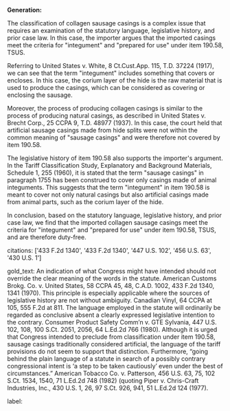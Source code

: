 **Generation:**



The classification of collagen sausage casings is a complex issue that requires an examination of the statutory language, legislative history, and prior case law. In this case, the importer argues that the imported casings meet the criteria for "integument" and "prepared for use" under item 190.58, TSUS.

Referring to United States v. White, 8 Ct.Cust.App. 115, T.D. 37224 (1917), we can see that the term "integument" includes something that covers or encloses. In this case, the corium layer of the hide is the raw material that is used to produce the casings, which can be considered as covering or enclosing the sausage.

Moreover, the process of producing collagen casings is similar to the process of producing natural casings, as described in United States v. Brecht Corp., 25 CCPA 9, T.D. 48977 (1937). In this case, the court held that artificial sausage casings made from hide splits were not within the common meaning of "sausage casings" and were therefore not covered by item 190.58.

The legislative history of item 190.58 also supports the importer's argument. In the Tariff Classification Study, Explanatory and Background Materials, Schedule 1, 255 (1960), it is stated that the term "sausage casings" in paragraph 1755 has been construed to cover only casings made of animal integuments. This suggests that the term "integument" in item 190.58 is meant to cover not only natural casings but also artificial casings made from animal parts, such as the corium layer of the hide.

In conclusion, based on the statutory language, legislative history, and prior case law, we find that the imported collagen sausage casings meet the criteria for "integument" and "prepared for use" under item 190.58, TSUS, and are therefore duty-free.



citations: ['433 F.2d 1340', '433 F.2d 1340', '447 U.S. 102', '456 U.S. 63', '430 U.S. 1']

gold_text: An indication of what Congress might have intended should not override the clear meaning of the words in the statute. American Customs Brokg. Co. v. United States, 58 CCPA 45, 48, C.A.D. 1002, 433 F.2d 1340, 1341 (1970). This principle is especially applicable where the sources of legislative history are not without ambiguity. Canadian Vinyl, 64 CCPA at 105, 555 F.2d at 811. The language employed in the statute will ordinarily be regarded as conclusive absent a clearly expressed legislative intention to the contrary. Consumer Product Safety Comm’n v. GTE Sylvania, 447 U.S. 102, 108, 100 S.Ct. 2051, 2056, 64 L.Ed.2d 766 (1980). Although it is urged that Congress intended to preclude from classification under item 190.58, sausage casings traditionally considered artificial, the language of the tariff provisions do not seem to support that distinction. Furthermore, “going behind the plain language of a statute in search of a possibly contrary congressional intent is ‘a step to be taken cautiously’ even under the best of circumstances.” American Tobacco Co. v. Patterson, 456 U.S. 63, 75, 102 S.Ct. 1534, 1540, 71 L.Ed.2d 748 (1982) (quoting Piper v. Chris-Craft Industries, Inc., 430 U.S. 1, 26, 97 S.Ct. 926, 941, 51 L.Ed.2d 124 (1977).

label: 